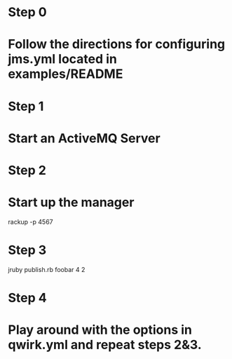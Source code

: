 # Step 0
# Follow the directions for configuring jms.yml located in examples/README

# Step 1
# Start an ActiveMQ Server

# Step 2
# Start up the manager
rackup -p 4567

# Step 3
jruby publish.rb foobar 4 2

# Step 4
# Play around with the options in qwirk.yml and repeat steps 2&3.
